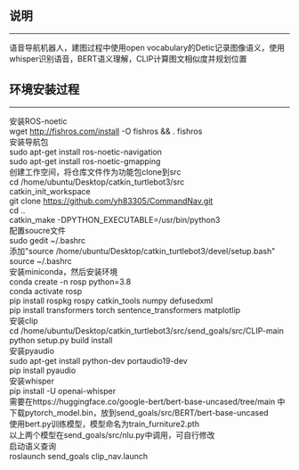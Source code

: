 ## 说明
---
语音导航机器人，建图过程中使用open vocabulary的Detic记录图像语义，使用whisper识别语音，BERT语义理解，CLIP计算图文相似度并规划位置<br />
## 环境安装过程
---
安装ROS-noetic<br />
wget http://fishros.com/install -O fishros && . fishros<br />
安装导航包<br />
sudo apt-get install ros-noetic-navigation<br />
sudo apt-get install ros-noetic-gmapping<br />
创建工作空间，将仓库文件作为功能包clone到src<br />
cd /home/ubuntu/Desktop/catkin_turtlebot3/src<br />
catkin_init_workspace<br />
git clone https://github.com/yh83305/CommandNav.git<br />
cd ..<br />
catkin_make -DPYTHON_EXECUTABLE=/usr/bin/python3<br />
配置soucre文件<br />
sudo  gedit ~/.bashrc<br />
添加"source /home/ubuntu/Desktop/catkin_turtlebot3/devel/setup.bash"<br />
source ~/.bashrc<br />
安装miniconda，然后安装环境<br />
conda create -n rosp python=3.8<br />
conda activate rosp<br />
pip install rospkg rospy catkin_tools numpy defusedxml<br />
pip install transformers torch sentence_transformers matplotlip<br />
安装clip<br />
cd /home/ubuntu/Desktop/catkin_turtlebot3/src/send_goals/src/CLIP-main<br />
python setup.py build install<br />
安装pyaudio<br />
sudo apt-get install python-dev portaudio19-dev<br />
pip install pyaudio<br />
安装whisper<br />
pip install -U openai-whisper<br />
需要在https://huggingface.co/google-bert/bert-base-uncased/tree/main 中下载pytorch_model.bin，放到send_goals/src/BERT/bert-base-uncased<br />
使用bert.py训练模型，模型命名为train_furniture2.pth<br />
以上两个模型在send_goals/src/nlu.py中调用，可自行修改<br />
启动语义查询<br />
roslaunch send_goals clip_nav.launch<br />
